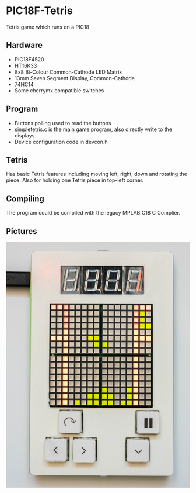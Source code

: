 # PIC18F-Tetris
Tetris game which runs on a PIC18

## Hardware
- PIC18F4520
- HT16K33
- 8x8 Bi-Colour Common-Cathode LED Matrix
- 13mm Seven Segment Display, Common-Cathode
- 74HC14
- Some cherrymx compatible switches

## Program
- Buttons polling used to read the buttons
- simpletetris.c is the main game program, also directly write to the displays
- Device configuration code in devcon.h

## Tetris
Has basic Tetris features including moving left, right, down and rotating the piece.
Also for holding one Tetris piece in top-left corner.

## Compiling
The program could be compiled with the legacy MPLAB C18 C Complier. 

## Pictures
![pcb-in-enclosure](https://github.com/Hyphen-and-Hyphens/PIC18F-Tetris/blob/main/Pictures/With%20Enclosure.jpg)
